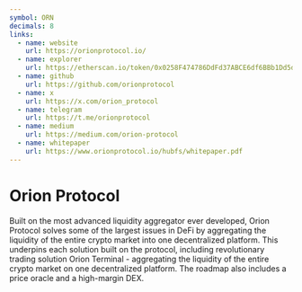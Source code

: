 ```yaml
---
symbol: ORN
decimals: 8
links:
  - name: website
    url: https://orionprotocol.io/
  - name: explorer
    url: https://etherscan.io/token/0x0258F474786DdFd37ABCE6df6BBb1Dd5dfC4434a
  - name: github
    url: https://github.com/orionprotocol
  - name: x
    url: https://x.com/orion_protocol
  - name: telegram
    url: https://t.me/orionprotocol
  - name: medium
    url: https://medium.com/orion-protocol
  - name: whitepaper
    url: https://www.orionprotocol.io/hubfs/whitepaper.pdf
---
```


# Orion Protocol

Built on the most advanced liquidity aggregator ever developed, Orion Protocol solves some of the largest issues in DeFi by aggregating the liquidity of the entire crypto market into one decentralized platform. This underpins each solution built on the protocol, including revolutionary trading solution Orion Terminal - aggregating the liquidity of the entire crypto market on one decentralized platform. The roadmap also includes a price oracle and a high-margin DEX.
